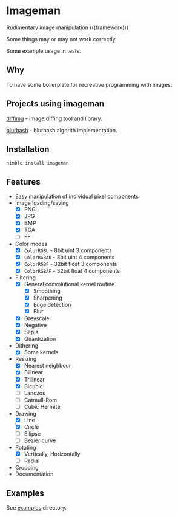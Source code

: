 # Imageman
Rudimentary image manipulation (((framework)))

Some things may or may not work correctly.

Some example usage in tests.

## Why
To have some boilerplate for recreative programming with images.

## Projects using imageman

[diffimg](https://github.com/SolitudeSF/diffimg) - image diffing tool and library.

[blurhash](https://github.com/SolitudeSF/blurhash) - blurhash algorith implementation.

## Installation
`nimble install imageman`

## Features
- Easy manipulation of individual pixel components
- Image loading/saving
    - [x] PNG
    - [X] JPG
    - [x] BMP
    - [x] TGA
    - [ ] FF
- Color modes
    - [x] `ColorRGBU` - 8bit uint 3 components
    - [x] `ColorRGBAU` - 8bit uint 4 components
    - [x] `ColorRGBF` - 32bit float 3 components
    - [x] `ColorRGBAF` - 32bit float 4 components
- Filtering
    - [x] General convolutional kernel routine
        - [x] Smoothing
        - [x] Sharpening
        - [x] Edge detection
        - [x] Blur
    - [x] Greyscale
    - [x] Negative
    - [x] Sepia
    - [x] Quantization
- Dithering
    - [x] Some kernels
- Resizing
    - [x] Nearest neighbour
    - [x] Bilinear
    - [x] Trilinear
    - [x] Bicubic
    - [ ] Lanczos
    - [ ] Catmull-Rom
    - [ ] Cubic Hermite
- Drawing
    - [x] Line
    - [x] Circle
    - [ ] Ellipse
    - [ ] Bezier curve
- Rotating
    - [x] Vertically, Horizontally
    - [ ] Radial
- Cropping
- Documentation

## Examples
See [examples](./examples) directory.
